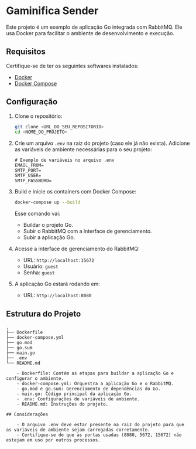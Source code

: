 # Gaminifica Sender

Este projeto é um exemplo de aplicação Go integrada com RabbitMQ. Ele usa Docker para facilitar o ambiente de desenvolvimento e execução.

## Requisitos

Certifique-se de ter os seguintes softwares instalados:

- [Docker](https://www.docker.com/get-started)
- [Docker Compose](https://docs.docker.com/compose/install/)

## Configuração

1. Clone o repositório:

    ```bash
    git clone <URL_DO_SEU_REPOSITORIO>
    cd <NOME_DO_PROJETO>
    ```

2. Crie um arquivo `.env` na raiz do projeto (caso ele já não exista). Adicione as variáveis de ambiente necessárias para o seu projeto:

    ```dotenv
    # Exemplo de variáveis no arquivo .env
    EMAIL_FROM=
    SMTP_PORT=
    SMTP_USER=
    SMTP_PASSWORD=

    ```

3. Build e inicie os containers com Docker Compose:

    ```bash
    docker-compose up --build
    ```

   Esse comando vai:

   - Buildar o projeto Go.
   - Subir o RabbitMQ com a interface de gerenciamento.
   - Subir a aplicação Go.

4. Acesse a interface de gerenciamento do RabbitMQ:

    - URL: `http://localhost:15672`
    - Usuário: `guest`
    - Senha: `guest`

5. A aplicação Go estará rodando em:

    - URL: `http://localhost:8080`

## Estrutura do Projeto

```plaintext
.
├── Dockerfile
├── docker-compose.yml
├── go.mod
├── go.sum
├── main.go
├── .env
└── README.md

    - Dockerfile: Contém as etapas para buildar a aplicação Go e configurar o ambiente.
    - docker-compose.yml: Orquestra a aplicação Go e o RabbitMQ.
    - go.mod e go.sum: Gerenciamento de dependências do Go.
    - main.go: Código principal da aplicação Go.
    - .env: Configurações de variáveis de ambiente.
    - README.md: Instruções do projeto.

## Considerações

    - O arquivo .env deve estar presente na raiz do projeto para que as variáveis de ambiente sejam carregadas corretamente.
    - Certifique-se de que as portas usadas (8080, 5672, 15672) não estejam em uso por outros processos.